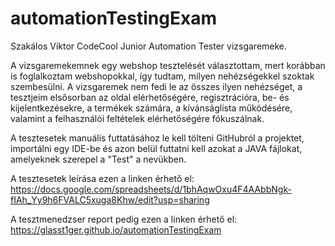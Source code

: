 # automationTestingExam
Szakálos Viktor CodeCool Junior Automation Tester vizsgaremeke.

A vizsgaremekemnek egy webshop tesztelését választottam, mert korábban is foglalkoztam webshopokkal, így tudtam,
milyen nehézségekkel szoktak szembesülni. A vizsgaremek nem fedi le az összes ilyen nehézséget, a tesztjeim 
elsősorban az oldal elérhetőségére, regisztrációra, be- és kijelentkezésekre, a termékek számára, a kívánságlista 
működésére, valamint a felhasználói feltételek elérhetőségére fókuszálnak.


A tesztesetek manuális futtatásához le kell tölteni GitHubról a projektet, importálni egy IDE-be és azon belül 
futtatni kell azokat a JAVA fájlokat, amelyeknek szerepel a "Test" a nevükben.



A tesztesetek leírása ezen a linken érhető el:
https://docs.google.com/spreadsheets/d/1bhAqwOxu4F4AAbbNgk-fIAh_Yy9h6FVALC5xuga8Khw/edit?usp=sharing


A tesztmenedzser report pedig ezen a linken érhető el:
https://glasst1ger.github.io/automationTestingExam


